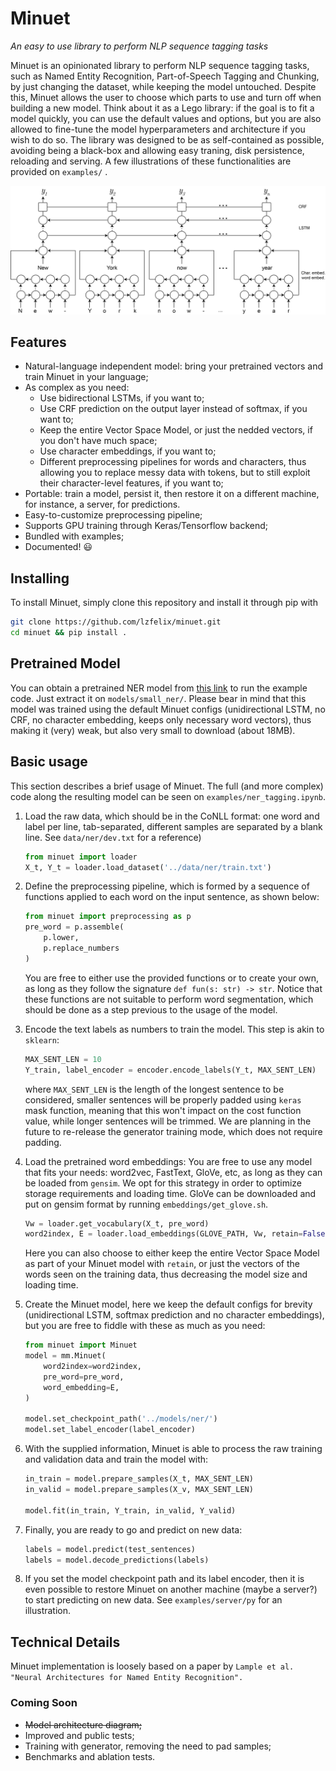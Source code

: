 # Minuet

*An easy to use library to perform NLP sequence tagging tasks*



Minuet is an opinionated library to perform NLP sequence tagging tasks, such as Named Entity Recognition, Part-of-Speech Tagging and Chunking, by just changing the dataset, while keeping the model untouched. Despite this, Minuet allows the user to choose which parts to use and turn off when building a new model. Think about it as a Lego library: if the goal is to fit a model quickly, you can use the default values and options, but you are also allowed to fine-tune the model hyperparameters and architecture if you wish to do so. The library was designed to be as self-contained as possible, avoiding being a black-box and allowing easy traning, disk persistence, reloading and serving. A few illustrations of these functionalities are provided on `examples/` .

![Model architecture](https://raw.githubusercontent.com/lzfelix/minuet/master/model.png)

## Features

* Natural-language independent model: bring your pretrained vectors and train Minuet in your language;
* As complex as you need:
  * Use bidirectional LSTMs, if you want to;
  * Use CRF prediction on the output layer instead of softmax, if you want to;
  * Keep the entire Vector Space Model, or just the nedded vectors, if you don't have much space;
  * Use character embeddings, if you want to;
  * Different preprocessing pipelines for words and characters, thus allowing you to replace messy data with tokens, but to still exploit their character-level features, if you want to;
* Portable: train a model, persist it, then restore it on a different machine, for instance, a server, for predictions.
* Easy-to-customize preprocessing pipeline;
* Supports GPU training through Keras/Tensorflow backend;
* Bundled with examples;
* Documented! :smiley:



## Installing

To install Minuet, simply clone this repository and install it through pip with

```bash
git clone https://github.com/lzfelix/minuet.git
cd minuet && pip install .
```


## Pretrained Model

You can obtain a pretrained NER model from [this link](https://www.dropbox.com/s/ccf7dc01loyc38d/small_ner.zip?dl=0) to run the example code. Just extract it on `models/small_ner/`. Please bear in mind that this model was trained using the default Minuet configs (unidirectional LSTM, no CRF, no character embedding, keeps only necessary word vectors), thus making it (very) weak, but also very small to download (about 18MB).


## Basic usage

This section describes a brief usage of Minuet. The full (and more complex) code along the resulting model can be seen on `examples/ner_tagging.ipynb`.

1. Load the raw data, which should be in the CoNLL format: one word and label per line, tab-separated, different samples are separated by a blank line. See `data/ner/dev.txt` for a reference)

   ```python
   from minuet import loader
   X_t, Y_t = loader.load_dataset('../data/ner/train.txt')
   ```

2. Define the preprocessing pipeline, which is formed by a sequence of functions applied to each word on the input sentence, as shown below:

   ```python
   from minuet import preprocessing as p
   pre_word = p.assemble(
       p.lower,
       p.replace_numbers
   )
   ```

   You are free to either use the provided functions or to create your own, as long as they follow the signature `def fun(s: str) -> str`. Notice that these functions are not suitable to perform word segmentation, which should be done as a step previous to the usage of the model.


3. Encode the text labels as numbers to train the model. This step is akin to `sklearn`:

   ```python
   MAX_SENT_LEN = 10
   Y_train, label_encoder = encoder.encode_labels(Y_t, MAX_SENT_LEN)
   ```

   where `MAX_SENT_LEN` is the length of the longest sentence to be considered, smaller sentences will be properly padded using `keras` mask function, meaning that this won't impact on the cost function value, while longer sentences will be trimmed. We are planning in the future to re-release the generator training mode, which does not require padding.


4. Load the pretrained word embeddings: You are free to use any model that fits your needs: word2vec, FastText, GloVe, etc, as long as they can be loaded from `gensim`. We opt for this strategy in order to optimize storage requirements and loading time. GloVe can be downloaded and put on gensim format by running `embeddings/get_glove.sh`.

   ```python
   Vw = loader.get_vocabulary(X_t, pre_word)
   word2index, E = loader.load_embeddings(GLOVE_PATH, Vw, retain=False)
   ```

   Here you can also choose to either keep the entire Vector Space Model as part of your Minuet model with `retain`, or just the vectors of the words seen on the training data, thus decreasing the model size and loading time.


5. Create the Minuet model, here we keep the default configs for brevity (unidirectional LSTM, softmax prediction and no character embeddings), but you are free to fiddle with these as much as you need:

   ```python
   from minuet import Minuet
   model = mm.Minuet(
       word2index=word2index,
       pre_word=pre_word,
       word_embedding=E,
   )
   
   model.set_checkpoint_path('../models/ner/')
   model.set_label_encoder(label_encoder)
   ```


6. With the supplied information, Minuet is able to process the raw training and validation data and train the model with:

   ```python
   in_train = model.prepare_samples(X_t, MAX_SENT_LEN)
   in_valid = model.prepare_samples(X_v, MAX_SENT_LEN)
   
   model.fit(in_train, Y_train, in_valid, Y_valid)
   ```


7. Finally, you are ready to go and predict on new data:

   ```python
   labels = model.predict(test_sentences)
   labels = model.decode_predictions(labels)
   ```


8. If you set the model checkpoint path and its label encoder, then it is even possible to restore Minuet on another machine (maybe a server?) to start predicting on new data. See `examples/server/py` for an illustration.


## Technical Details

Minuet implementation is loosely based on a paper by `Lample et al. "Neural Architectures for Named Entity Recognition".`


### Coming Soon

* ~~Model architecture diagram;~~
* Improved and public tests;
* Training with generator, removing the need to pad samples;
* Benchmarks and ablation tests.
